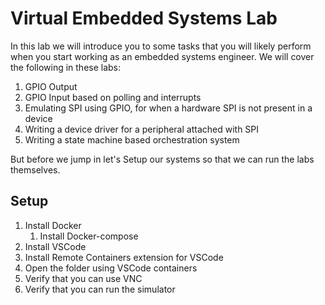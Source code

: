 # Virtual Embedded Systems Lab
In this lab we will introduce you to some tasks that you will likely perform when you start working as an embedded systems engineer. We will cover the following in these labs:
1. GPIO Output
2. GPIO Input based on polling and interrupts
3. Emulating SPI using GPIO, for when a hardware SPI is not present in a device
4. Writing a device driver for a peripheral attached with SPI
5. Writing a state machine based orchestration system

But before we jump in let's Setup our systems so that we can run the labs themselves.

## Setup
1. Install Docker
    1. Install Docker-compose
2. Install VSCode
3. Install Remote Containers extension for VSCode
4. Open the folder using VSCode containers
5. Verify that you can use VNC
6. Verify that you can run the simulator